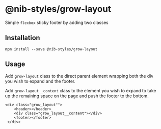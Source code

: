 # @nib-styles/grow-layout

Simple `flexbox` sticky footer by adding two classes

## Installation

    npm install --save @nib-styles/grow-layout

## Usage

Add `grow-layout` class to the direct parent element wrapping both the div you wish to expand and the footer.

Add `grow-layout__content` class to the element you wish to expand to take up the remaining space on the page and push the footer to the bottom.

    <div class="grow_layout"">
        <header></header>
        <div class="grow_layout__content"></div>
        <footer></footer>
     </div>

